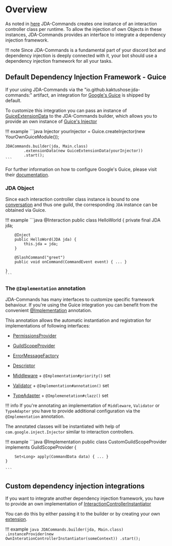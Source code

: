 # Overview
As noted in [here](interactions/overview.md#runtime-scoped-instances) JDA-Commands creates one instance of an
interaction controller class per runtime. To allow the injection of own Objects in these instances, JDA-Commands provides
an interface to integrate a dependency injection framework.

!!! note
    Since JDA-Commands is a fundamental part of your discord bot and dependency injection is deeply connected with it,
    your bot should use a dependency injection framework for all your tasks.


## Default Dependency Injection Framework - Guice
If your using JDA-Commands via the "io.github.kaktushose:jda-commands:<version>" artifact, an integration for 
[Google's Guice](https://github.com/google/guice) is shipped by default. 

To customize this integration you can pass an instance of [GuiceExtensionData](https://kaktushose.github.io/jda-commands/javadocs/latest/io.github.kaktushose.jda.commands.extension.guice/com/github/kaktushose/jda/commands/guice/GuiceExtensionData.html)
to the JDA-Commands builder, which allows you to provide an own instance of [Guice's Injector](https://google.github.io/guice/api-docs/7.0.0/javadoc/com/google/inject/Injector.html) 

!!! example
    ```java
    Injector yourInjector = Guice.createInjector(new YourOwnGuiceModule());

    JDACommands.builder(jda, Main.class)
            .extensionData(new GuiceExtensionData(yourInjector))
            .start();
    ```

For further information on how to configure Google's Guice, please visit their [documentation](https://github.com/google/guice/wiki/).

### JDA Object
Since each interaction controller class instance is bound to one [conversation](interactions/overview.md#runtime-scoped-instances) and thus one guild, 
the corresponding `JDA` instance can be obtained via Guice.

!!! example
    ```java
    @Interaction
    public class HelloWorld {
        private final JDA jda;

        @Inject
        public HelloWord(JDA jda) {
            this.jda = jda;
        }

        @SlashCommand("greet")
        public void onCommand(CommandEvent event) { ... }

    }
    ```

### The `@Implementation` annotation
JDA-Commands has many interfaces to customize specific framework behaviour. 
If you're using the Guice integration you can benefit from the convenient [@Implementation](https://kaktushose.github.io/jda-commands/javadocs/latest/io.github.kaktushose.jda.commands.extension.guice/com/github/kaktushose/jda/commands/guice/Implementation.html)
annotation. 

This annotation allows the automatic instantiation and registration for implementations of following interfaces:

- [PermissionsProvider](https://kaktushose.github.io/jda-commands/javadocs/development/io.github.kaktushose.jda.commands.core/com/github/kaktushose/jda/commands/permissions/PermissionsProvider.html)
- [GuildScopeProvider](https://kaktushose.github.io/jda-commands/javadocs/development/io.github.kaktushose.jda.commands.core/com/github/kaktushose/jda/commands/scope/GuildScopeProvider.html)
- [ErrorMessageFactory](https://kaktushose.github.io/jda-commands/javadocs/development/io.github.kaktushose.jda.commands.core/com/github/kaktushose/jda/commands/embeds/error/ErrorMessageFactory.html)
- [Descriptor](https://kaktushose.github.io/jda-commands/javadocs/development/io.github.kaktushose.jda.commands.core/com/github/kaktushose/jda/commands/definitions/description/Descriptor.html)

- [Middleware](https://kaktushose.github.io/jda-commands/javadocs/development/io.github.kaktushose.jda.commands.core/com/github/kaktushose/jda/commands/dispatching/middleware/Middleware.html) + `@Implementation#priority()` set
- [Validator](https://kaktushose.github.io/jda-commands/javadocs/development/io.github.kaktushose.jda.commands.core/com/github/kaktushose/jda/commands/dispatching/validation/Validator.html) + `@Implementation#annotation()` set
- [TypeAdapter](https://kaktushose.github.io/jda-commands/javadocs/development/io.github.kaktushose.jda.commands.core/com/github/kaktushose/jda/commands/dispatching/adapter/TypeAdapter.html) + `@Implemenetation#clazz()` set

!!! info
    If you're annotating an implementation of `Middleware`, `Validator` or `TypeAdapter` you have to provide additional configuration via the `@Implementation` annotation.

The annotated classes will be instantiated with help of `com.google.inject.Injector` similar to interaction controllers.

!!! example
    ```java
    @Implementation
    public class CustomGuildScopeProvider implements GuildScopeProvider {

        Set<Long> apply(CommandData data) { ... }
    }

    ```

## Custom dependency injection integrations
If you want to integrate another dependency injection framework, you have to provide an own 
implementation of [InteractionControllerInstantiator](https://kaktushose.github.io/jda-commands/javadocs/latest/io.github.kaktushose.jda.commands.core/com/github/kaktushose/jda/commands/dispatching/instance/InteractionControllerInstantiator.html)

You can do this by either passing it to the builder or by creating your own [extension](extensions.md).

!!! example
    ```java
    JDACommands.builder(jda, Main.class)
            .instanceProvider(new OwnInterationControllerInstantiator(someContext))
            .start();
    ```